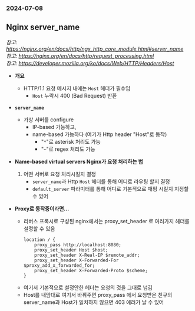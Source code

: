 ### 2024-07-08

## Nginx server_name
*참고: https://nginx.org/en/docs/http/ngx_http_core_module.html#server_name*  
*참고: https://nginx.org/en/docs/http/request_processing.html*  
*참고: https://developer.mozilla.org/ko/docs/Web/HTTP/Headers/Host*  
- **개요**
  - HTTP/1.1 요청 메시지 내에는 `Host` 헤더가 필수임
    - `Host` 누락시 400 (Bad Request) 반환

- **`server_name`**
  - 가상 서버를 configure
    - IP-based 가능하고, 
    - name-based 가능하다 (여기가 Http header "Host"로 동작)
      - "`*`"로 asterisk 처리도 가능
      - "`~`"로 regex 처리도 가능

- **Name-based virtual servers Nginx가 요청 처리하는 법**
  1. 어떤 서버로 요청 처리시킬지 결정
     - `server_name`과 Http `Host` 헤더를 통해 어디로 라우팅 할지 결정
     - `default_server` 파라미터를 통해 어디로 기본적으로 매핑 시킬지 지정할 수 있어

- **Proxy로 동작중이라면...**
  - 리버스 프록시로 구성된 nginx에서는 proxy_set_header 로 여러가지 헤더를 설정할 수 있음
    ```nginx
    location / {
        proxy_pass http://localhost:8080;
        proxy_set_header Host $host;
        proxy_set_header X-Real-IP $remote_addr;
        proxy_set_header X-Forwarded-For $proxy_add_x_forwarded_for;
        proxy_set_header X-Forwarded-Proto $scheme;
    }
    ```
  - 여기서 기본적으로 설정안한 헤더는 요청의 것을 그대로 넘김
  - Host를 내맘대로 여기서 바꿔주면 proxy_pass 에서 요청받은 친구의 server_name과 Host가 일치하지 않으면 403 에러가 날 수 있어
